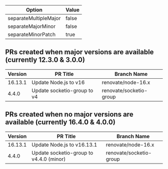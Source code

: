 Option                | Value
----------------------|------
separateMultipleMajor | false
separateMajorMinor    | false
separateMinorPatch    | true

## PRs created when major versions are available (currently 12.3.0 & 3.0.0)

Version | PR Title              | Branch Name
--------|-----------------------|-------------------
16.13.1 | Update Node.js to v16 | renovate/node-16.x
4.4.0   | Update socketio-group to v4 | renovate/socketio-group

## PRs created when no major versions are available (currently 16.4.0 & 4.0.0)

Version | PR Title                   | Branch Name
--------|----------------------------|---------------------
16.13.1 | Update Node.js to v16.13.1 | renovate/node-16.x
4.4.0   | Update socketio-group to v4.4.0 (minor)  | renovate/socketio-group
